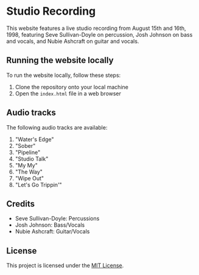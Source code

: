 Studio Recording
================

This website features a live studio recording from August 15th and 16th, 1998, featuring Seve Sullivan-Doyle on percussion, Josh Johnson on bass and vocals, and Nubie Ashcraft on guitar and vocals.

Running the website locally
---------------------------

To run the website locally, follow these steps:

1.  Clone the repository onto your local machine
2.  Open the `index.html` file in a web browser

Audio tracks
------------

The following audio tracks are available:

1.  "Water's Edge"
2.  "Sober"
3.  "Pipeline"
4.  "Studio Talk"
5.  "My My"
6.  "The Way"
7.  "Wipe Out"
8.  "Let's Go Trippin'"

Credits
-------

*   Seve Sullivan-Doyle: Percussions
*   Josh Johnson: Bass/Vocals
*   Nubie Ashcraft: Guitar/Vocals

License
-------

This project is licensed under the [MIT License](LICENSE).
